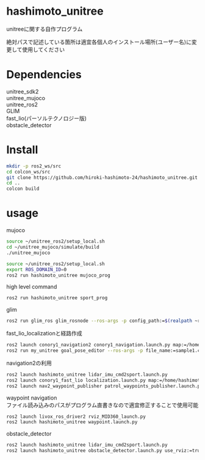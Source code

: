 # hashimoto_unitree

unitreeに関する自作プログラム

絶対パスで記述している箇所は適宜各個人のインストール場所(ユーザー名)に変更して使用してください

# Dependencies
unitree_sdk2  
unitree_mujoco  
unitree_ros2  
GLIM  
fast_lio(パーソルテクノロジー版)  
obstacle_detector  

# Install
```bash
mkdir -p ros2_ws/src
cd colcon_ws/src
git clone https://github.com/hiroki-hashimoto-24/hashimoto_unitree.git
cd ..
colcon build

```

# usage

mujoco  
```bash
source ~/unitree_ros2/setup_local.sh
cd ~/unitree_mujoco/simulate/build
./unitree_mujoco

source ~/unitree_ros2/setup_local.sh
export ROS_DOMAIN_ID=0
ros2 run hashimoto_unitree mujoco_prog
```

high level command  
```bash
ros2 run hashimoto_unitree sport_prog
```

glim  
```bash
ros2 run glim_ros glim_rosnode --ros-args -p config_path:=$(realpath ~ros2_ws/src/git-hashimoto/hashimoto_unitree/glim_config)
```

fast_lio_localizationと経路作成  
```bash
ros2 launch conory1_navigation2 conory1_navigation.launch.py map:=/home/hashimoto/pointcloud_to_2dmap/map/map.yaml use_rviz:=true
ros2 run my_unitree goal_pose_editor --ros-args -p file_name:=sample1.csv
```

navigation2の利用  
```bash
ros2 launch hashimoto_unitree lidar_imu_cmd2sport.launch.py
ros2 launch conory1_fast_lio localization.launch.py map:=/home/hashimoto/ros2_ws/src/fast_lio/PCD/result.pcd use_rviz:=false
ros2 launch nav2_waypoint_publisher patrol_waypoints_publisher.launch.py waypoints:=/home/hashimoto/colcon_ws/src/my_unitree/nav2_waypoint/test3.csv number_of_loops:=0
```

waypoint navigation  
ファイル読み込みのパスがプログラム直書きなので適宜修正することで使用可能  
```bash
ros2 launch livox_ros_driver2 rviz_MID360_launch.py
ros2 launch hashimoto_unitree waypoint.launch.py
```

obstacle_detector  
```bash
ros2 launch hashimoto_unitree lidar_imu_cmd2sport.launch.py
ros2 launch hashimoto_unitree obstacle_detector.launch.py use_rviz:=true
```
